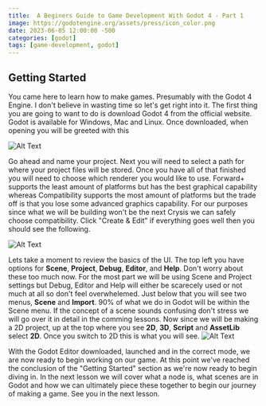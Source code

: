 ```yaml
---
title:  A Beginers Guide to Game Development With Godot 4 - Part 1
image: https://godotengine.org/assets/press/icon_color.png
date: 2023-06-05 12:00:00 -500 
categories: [godot]
tags: [game-development, godot]
---
```


## Getting Started
You came here to learn how to make games. Presumably with the Godot 4 Engine. I don't believe in wasting time so let's get right into it. The first thing you are going to want to do is download Godot 4 from the official website. Godot is available for Windows, Mac and Linux. Once downloaded, when opening you will be greeted with this

![Alt Text](https://images2.imgbox.com/2e/65/vICnE0v5_o.png)

Go ahead and name your project. Next you will need to select a path for where your project files will be stored. Once you have all of that finished you will need to choose which renderer you would like to use. Forward+ supports the least amount of platforms but has the best graphical capability whereas Compatibility supports the most amount of platforms but the trade off is that you lose some advanced graphics capability. For our purposes since what we will be building won't be the next Crysis we can safely choose compatibility. Click "Create & Edit" if everything goes well then you should see the following. 

![Alt Text](https://images2.imgbox.com/11/c5/skoYbHTf_o.png)

Lets take a moment to review the basics of the UI. The top left you have options for **Scene**, **Project**, **Debug**, **Editor**, and **Help**. Don't worry about these too much now. For the most part we will be using Scene and Project settings but Debug, Editor and Help will either be scarecely used or not much at all so don't feel overwhelemed. Just below that you will see two menus, **Scene** and **Import**. 90% of what we do in Godot will be within the Scene menu. If the concept of a scene sounds confusing don't stress we will go over it in detail in the comming lessons. Now since we will be making a 2D project, up at the top where you see **2D**, **3D**, **Script** and **AssetLib** select **2D**. Once you switch to 2D this is what you will see. 
![Alt Text](https://images2.imgbox.com/84/8c/RLvp5sRb_o.png)

With the Godot Editor downloaded, launched and in the correct mode, we are now ready to begin working on our game. At this point we've reached the conclusion of the "Getting Started" section as we're now ready to begin diving in. In the next lesson we will cover what a node is, what scenes are in Godot and how we can ultimately piece these together to begin our journey of making a game. See you in the next lesson. 